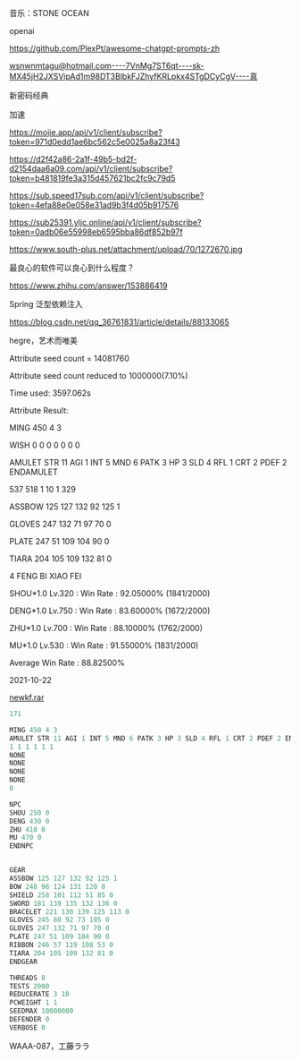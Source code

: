 音乐：STONE OCEAN



openai

https://github.com/PlexPt/awesome-chatgpt-prompts-zh

wsnwnmtagu@hotmail.com----7VnMg7ST6qt----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----真

新密码经典





加速

https://mojie.app/api/v1/client/subscribe?token=971d0edd1ae6bc562c5e0025a8a23f43

https://d2f42a86-2a1f-49b5-bd2f-d2154daa6a09.com/api/v1/client/subscribe?token=b481819fe3a315d457621bc2fc9c79d5

https://sub.speed17sub.com/api/v1/client/subscribe?token=4efa88e0e058e31ad9b3f4d05b917576

https://sub25391.yljc.online/api/v1/client/subscribe?token=0adb06e55998eb6595bba86df852b97f



https://www.south-plus.net/attachment/upload/70/1272670.jpg





最良心的软件可以良心到什么程度？

https://www.zhihu.com/answer/153886419





Spring 泛型依赖注入

https://blog.csdn.net/qq_36761831/article/details/88133065



hegre，艺术而唯美



Attribute seed count = 14081760

Attribute seed count reduced to 1000000(7.10%)

Time used: 3597.062s

Attribute Result:

MING 450 4 3

WISH 0 0 0 0 0 0 0

AMULET STR 11 AGI 1 INT 5 MND 6 PATK 3 HP 3 SLD 4 RFL 1 CRT 2 PDEF 2 ENDAMULET

537 518 1 10 1 329

ASSBOW 125 127 132 92 125 1

GLOVES 247 132 71 97 70 0

PLATE 247 51 109 104 90 0

TIARA 204 105 109 132 81 0

4 FENG BI XIAO FEI



SHOU*1.0 Lv.320 : Win Rate : 92.05000% (1841/2000)

DENG*1.0 Lv.750 : Win Rate : 83.60000% (1672/2000)

ZHU*1.0 Lv.700 : Win Rate : 88.10000% (1762/2000)

MU*1.0 Lv.530 : Win Rate : 91.55000% (1831/2000)

Average Win Rate : 88.82500%



2021-10-22

[newkf.rar](assets/newkf.rar)

```javascript
171

MING 450 4 3
AMULET STR 11 AGI 1 INT 5 MND 6 PATK 3 HP 3 SLD 4 RFL 1 CRT 2 PDEF 2 ENDAMULET
1 1 1 1 1 1
NONE
NONE
NONE
NONE
0

NPC
SHOU 250 0
DENG 430 0
ZHU 410 0
MU 470 0
ENDNPC


GEAR
ASSBOW 125 127 132 92 125 1
BOW 248 96 124 131 120 0
SHIELD 258 101 112 51 85 0
SWORD 181 139 135 132 136 0
BRACELET 221 130 139 125 113 0
GLOVES 245 80 92 73 105 0
GLOVES 247 132 71 97 70 0
PLATE 247 51 109 104 90 0
RIBBON 246 57 119 108 53 0
TIARA 204 105 109 132 81 0
ENDGEAR

THREADS 8
TESTS 2000
REDUCERATE 3 10
PCWEIGHT 1 1
SEEDMAX 10000000
DEFENDER 0
VERBOSE 0

```





WAAA-087，工藤ララ








